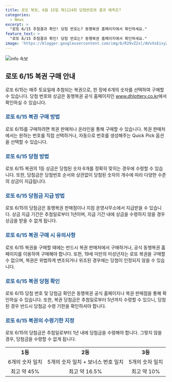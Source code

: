 ```yaml
---
title: 로또 복권, 6월 15일 제1124회 당첨번호와 결과 예측은?
categories:
  - News
excerpt: >
  "로또 6/15 추첨결과 확인! 당첨 번호는? 동행복권 홈페이지에서 확인하세요."
feature_text: >
  "로또 6/15 추첨결과 확인! 당첨 번호는? 동행복권 홈페이지에서 확인하세요."
image: 'https://blogger.googleusercontent.com/img/b/R29vZ2xl/AVvXsEixyZcFfHzMRdzZMjFBmAUKJYCLCGyLL1o632UiGVXcaFdKo_bkvkuCioo0uUKlGfBVcT3P84aROyZIXSBEx3Aw5nCQ3pTgDom1WDC4m8eifvWiAmWEEVb4x6G_l8C0QH225ldMjyaFvpxGEBGNO37VmDTDMHGhJPq73UglMfDca1-0aw/s1600/blogspot.png'
---
```


<p><img src="https://blogger.googleusercontent.com/img/b/R29vZ2xl/AVvXsEixyZcFfHzMRdzZMjFBmAUKJYCLCGyLL1o632UiGVXcaFdKo_bkvkuCioo0uUKlGfBVcT3P84aROyZIXSBEx3Aw5nCQ3pTgDom1WDC4m8eifvWiAmWEEVb4x6G_l8C0QH225ldMjyaFvpxGEBGNO37VmDTDMHGhJPq73UglMfDca1-0aw/s1600/blogspot.png" alt="info 속보" /></p>

<h2 data-ke-size="size26">로또 6/15 복권 구매 안내</h2>

<p data-ke-size="size16">로또 6/15는 매주 토요일에 추첨되는 복권으로, 한 장에 6개의 숫자를 선택하여 구매할 수 있습니다. 당첨 번호와 상금은 동행복권 공식 홈페이지인 <a href="https://www.dhlottery.co.kr" target="_blank">www.dhlottery.co.kr</a>에서 확인하실 수 있습니다.</p>

<h3><b><span style="color: #1a5490;">로또 6/15 복권 구매 방법</span></b></h3>

<p data-ke-size="size16">로또 6/15를 구매하려면 복권 판매처나 온라인을 통해 구매할 수 있습니다. 복권 판매처에서는 원하는 번호를 직접 선택하거나, 자동으로 번호를 생성해주는 Quick Pick 옵션을 선택할 수 있습니다.</p>

<h3><b><span style="color: #1a5490;">로또 6/15 당첨 방법</span></b></h3>

<p data-ke-size="size16">로또 6/15 복권의 1등 상금은 당첨된 숫자 6개를 정확히 맞히는 경우에 수령할 수 있습니다. 또한, 당첨금은 당첨번호 순서와 상관없이 당첨된 숫자의 개수에 따라 다양한 수준의 상금이 지급됩니다.</p>

<h3><b><span style="color: #1a5490;">로또 6/15 당첨금 지급 방법</span></b></h3>

<p data-ke-size="size16">로또 6/15의 당첨금은 동행복권 판매점이나 지점 운영사무소에서 지급받을 수 있습니다. 상금 지급 기간은 추첨일로부터 1년이며, 지급 기간 내에 상금을 수령하지 않을 경우 상금을 받을 수 없게 됩니다.</p>

<h3><b><span style="color: #1a5490;">로또 6/15 복권 구매 시 유의사항</span></b></h3>

<p data-ke-size="size16">로또 6/15 복권을 구매할 때에는 반드시 복권 판매처에서 구매하거나, 공식 동행복권 홈페이지를 이용하여 구매해야 합니다. 또한, 19세 미만의 미성년자는 로또 복권을 구매할 수 없으며, 복권은 위법하게 변조되거나 위조된 경우에는 당첨이 인정되지 않을 수 있습니다.</p>

<h3><b><span style="color: #1a5490;">로또 6/15 복권 당첨 확인</span></b></h3>

<p data-ke-size="size16">로또 6/15 당첨 번호 및 당첨금 확인은 동행복권 공식 홈페이지나 복권 판매점을 통해 확인하실 수 있습니다. 또한, 복권 당첨금은 추첨일로부터 5년까지 수령할 수 있으니, 당첨된 경우 반드시 당첨금 수령 기한을 확인하셔야 합니다.</p>

<h3><b><span style="color: #1a5490;">로또 6/15 복권의 수령기한 지정</span></b></h3>

<p data-ke-size="size16">로또 6/15의 당첨금은 추첨일로부터 1년 내에 당첨금을 수령해야 합니다. 그렇지 않을 경우, 당첨금을 수령할 수 없게 됩니다.</p>

<table>
<tbody>
<tr>
<td style="text-align: center; height: 17px;"><b>1등</b></td>
<td style="text-align: center; height: 17px;"><b>2등</b></td>
<td style="text-align: center; height: 17px;"><b>3등</b></td>
</tr>
<tr>
<td style="text-align: center; height: 17px;">6개의 숫자 일치</td>
<td style="text-align: center; height: 17px;">5개의 숫자 일치 + 보너스 번호 일치</td>
<td style="text-align: center; height: 17px;">5개의 숫자 일치</td>
</tr>
<tr>
<td style="text-align: center; height: 17px;">최고 약 45%</td>
<td style="text-align: center; height: 17px;">최고 약 16.5%</td>
<td style="text-align: center; height: 17px;">최고 약 10%</td>
</tr>
</tbody>
</table>

